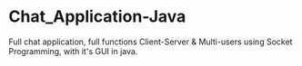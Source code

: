 # Chat_Application-Java
Full chat application, full functions Client-Server &amp; Multi-users using Socket Programming, with it's GUI in java.

